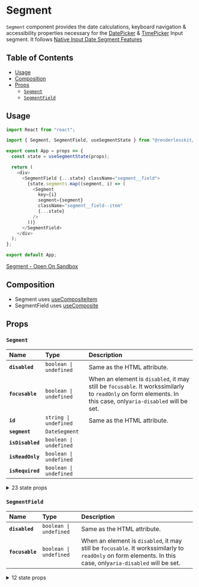 # Segment

`Segment` component provides the date calculations, keyboard navigation &
accessibility properties necessary for the [DatePicker](./datepicker.md) &
[TimePicker](./timepicker.md) Input segment. It follows
[Native Input Date Segment Features](https://developer.mozilla.org/en-US/docs/Web/HTML/Element/input/date)

## Table of Contents

- [Usage](#usage)
- [Composition](#composition)
- [Props](#props)
  - [`Segment`](#segment)
  - [`SegmentField`](#segmentfield)

## Usage

```js
import React from "react";

import { Segment, SegmentField, useSegmentState } from "@renderlesskit/react";

export const App = props => {
  const state = useSegmentState(props);

  return (
    <div>
      <SegmentField {...state} className="segment__field">
        {state.segments.map((segment, i) => (
          <Segment
            key={i}
            segment={segment}
            className="segment__field--item"
            {...state}
          />
        ))}
      </SegmentField>
    </div>
  );
};

export default App;
```

[Segment - Open On Sandbox](https://codesandbox.io/s/629us)

## Composition

- Segment uses [useCompositeItem](https://reakit.io/docs/composite)
- SegmentField uses [useComposite](https://reakit.io/docs/composite)

## Props

### `Segment`

| Name             | Type                              | Description                                                                                                                                                  |
| :--------------- | :-------------------------------- | :----------------------------------------------------------------------------------------------------------------------------------------------------------- |
| **`disabled`**   | <code>boolean \| undefined</code> | Same as the HTML attribute.                                                                                                                                  |
| **`focusable`**  | <code>boolean \| undefined</code> | When an element is `disabled`, it may still be `focusable`. It workssimilarly to `readOnly` on form elements. In this case, only`aria-disabled` will be set. |
| **`id`**         | <code>string \| undefined</code>  | Same as the HTML attribute.                                                                                                                                  |
| **`segment`**    | <code>DateSegment</code>          |                                                                                                                                                              |
| **`isDisabled`** | <code>boolean \| undefined</code> |                                                                                                                                                              |
| **`isReadOnly`** | <code>boolean \| undefined</code> |                                                                                                                                                              |
| **`isRequired`** | <code>boolean \| undefined</code> |                                                                                                                                                              |

<details><summary>23 state props</summary>
> These props are returned by the state hook. You can spread them into this component (`{...state}`) or pass them separately. You can also provide these props from your own state logic.

| Name                                                        | Type                                                                 | Description                                                                                                                                                                                                                                                                                                                         |
| :---------------------------------------------------------- | :------------------------------------------------------------------- | :---------------------------------------------------------------------------------------------------------------------------------------------------------------------------------------------------------------------------------------------------------------------------------------------------------------------------------- | ---------------------------------------------------------------------------------------------------------------------------------------------------------------------------------------------------------------------------------------------------------------------------------------------------------------------------------------------------------------------------------------------- | ------------------ | -------------------------------------------------------------------------------------------------------------------------------------------------------------------------------------------------------------------------------------- |
| **`baseId`**                                                | <code>string</code>                                                  | ID that will serve as a base for all the items IDs.                                                                                                                                                                                                                                                                                 |
| **`unstable_virtual`** <span title="Experimental">⚠️</span> | <code>boolean</code>                                                 | If enabled, the composite element will act as an[aria-activedescendant](https://www.w3.org/TR/wai-aria-practices-1.1/#kbd_focus_activedescendant)container instead of[roving tabindex](https://www.w3.org/TR/wai-aria-practices/#kbd_roving_tabindex).DOM focus will remain on the composite while its items receive virtual focus. |
| **`orientation`**                                           | <code>&#34;horizontal&#34; \| &#34;vertical&#34;                     | undefined</code>                                                                                                                                                                                                                                                                                                                    | Defines the orientation of the composite widget. If the composite has asingle row or column (one-dimensional), the `orientation` value determineswhich arrow keys can be used to move focus: - `undefined`: all arrow keys work. - `horizontal`: only left and right arrow keys work. - `vertical`: only up and down arrow keys work.It doesn't have any effect on two-dimensional composites. |
| **`unstable_moves`** <span title="Experimental">⚠️</span>   | <code>number</code>                                                  | Stores the number of moves that have been performed by calling `move`,`next`, `previous`, `up`, `down`, `first` or `last`.                                                                                                                                                                                                          |
| **`currentId`**                                             | <code>string \| null                                                 | undefined</code>                                                                                                                                                                                                                                                                                                                    | The current focused item `id`. - `undefined` will automatically focus the first enabled composite item. - `null` will focus the base composite element and users will be able tonavigate out of it using arrow keys. - If `currentId` is initially set to `null`, the base composite elementitself will have focus and users will be able to navigate to it usingarrow keys.                   |
| **`items`**                                                 | <code>Item[]</code>                                                  | Lists all the composite items with their `id`, DOM `ref`, `disabled` stateand `groupId` if any. This state is automatically updated when`registerItem` and `unregisterItem` are called.                                                                                                                                             |
| **`registerItem`**                                          | <code>(item: Item) =&#62; void</code>                                | Registers a composite item.                                                                                                                                                                                                                                                                                                         |
| **`unregisterItem`**                                        | <code>(id: string) =&#62; void</code>                                | Unregisters a composite item.                                                                                                                                                                                                                                                                                                       |
| **`setCurrentId`**                                          | <code title="(value: SetStateAction&#60;string \| null               | undefined&#62;) =&#62; void">(value: SetStateAction&#60;string                                                                                                                                                                                                                                                                      | null                                                                                                                                                                                                                                                                                                                                                                                           | undefine...</code> | Sets `currentId`. This is different from `composite.move` as this onlyupdates the `currentId` state without moving focus. When the compositewidget gets focused by the user, the item referred by the `currentId`state will get focus. |
| **`next`**                                                  | <code>(unstable_allTheWay?: boolean \| undefined) =&#62; void</code> | Moves focus to the next item.                                                                                                                                                                                                                                                                                                       |
| **`previous`**                                              | <code>(unstable_allTheWay?: boolean \| undefined) =&#62; void</code> | Moves focus to the previous item.                                                                                                                                                                                                                                                                                                   |
| **`up`**                                                    | <code>(unstable_allTheWay?: boolean \| undefined) =&#62; void</code> | Moves focus to the item above.                                                                                                                                                                                                                                                                                                      |
| **`down`**                                                  | <code>(unstable_allTheWay?: boolean \| undefined) =&#62; void</code> | Moves focus to the item below.                                                                                                                                                                                                                                                                                                      |
| **`first`**                                                 | <code>() =&#62; void</code>                                          | Moves focus to the first item.                                                                                                                                                                                                                                                                                                      |
| **`last`**                                                  | <code>() =&#62; void</code>                                          | Moves focus to the last item.                                                                                                                                                                                                                                                                                                       |
| **`fieldValue`**                                            | <code>Date</code>                                                    |                                                                                                                                                                                                                                                                                                                                     |
| **`setSegment`**                                            | <code>(part: DateTimeFormatPartTypes, v: number) =&#62; void</code>  |                                                                                                                                                                                                                                                                                                                                     |
| **`increment`**                                             | <code>(part: DateTimeFormatPartTypes) =&#62; void</code>             |                                                                                                                                                                                                                                                                                                                                     |
| **`decrement`**                                             | <code>(part: DateTimeFormatPartTypes) =&#62; void</code>             |                                                                                                                                                                                                                                                                                                                                     |
| **`incrementPage`**                                         | <code>(part: DateTimeFormatPartTypes) =&#62; void</code>             |                                                                                                                                                                                                                                                                                                                                     |
| **`decrementPage`**                                         | <code>(part: DateTimeFormatPartTypes) =&#62; void</code>             |                                                                                                                                                                                                                                                                                                                                     |
| **`dateFormatter`**                                         | <code>DateTimeFormat</code>                                          |                                                                                                                                                                                                                                                                                                                                     |
| **`confirmPlaceholder`**                                    | <code>(part: DateTimeFormatPartTypes) =&#62; void</code>             |                                                                                                                                                                                                                                                                                                                                     |

</details>

### `SegmentField`

| Name            | Type                              | Description                                                                                                                                                  |
| :-------------- | :-------------------------------- | :----------------------------------------------------------------------------------------------------------------------------------------------------------- |
| **`disabled`**  | <code>boolean \| undefined</code> | Same as the HTML attribute.                                                                                                                                  |
| **`focusable`** | <code>boolean \| undefined</code> | When an element is `disabled`, it may still be `focusable`. It workssimilarly to `readOnly` on form elements. In this case, only`aria-disabled` will be set. |

<details><summary>12 state props</summary>
> These props are returned by the state hook. You can spread them into this component (`{...state}`) or pass them separately. You can also provide these props from your own state logic.

| Name                                                        | Type                                                   | Description                                                                                                                                                                                                                                                                                                                         |
| :---------------------------------------------------------- | :----------------------------------------------------- | :---------------------------------------------------------------------------------------------------------------------------------------------------------------------------------------------------------------------------------------------------------------------------------------------------------------------------------- | --------------------------------------------------------------------------------------------------------------------------------------------------------------------------------------------------------------------------------------------------------------------------------------------------------------------------------------------------------------------------------------------------------------------------------------------------------------------------------------- | ------------------ | -------------------------------------------------------------------------------------------------------------------------------------------------------------------------------------------------------------------------------------- |
| **`unstable_virtual`** <span title="Experimental">⚠️</span> | <code>boolean</code>                                   | If enabled, the composite element will act as an[aria-activedescendant](https://www.w3.org/TR/wai-aria-practices-1.1/#kbd_focus_activedescendant)container instead of[roving tabindex](https://www.w3.org/TR/wai-aria-practices/#kbd_roving_tabindex).DOM focus will remain on the composite while its items receive virtual focus. |
| **`orientation`**                                           | <code>&#34;horizontal&#34; \| &#34;vertical&#34;       | undefined</code>                                                                                                                                                                                                                                                                                                                    | Defines the orientation of the composite widget. If the composite has asingle row or column (one-dimensional), the `orientation` value determineswhich arrow keys can be used to move focus: - `undefined`: all arrow keys work. - `horizontal`: only left and right arrow keys work. - `vertical`: only up and down arrow keys work.It doesn't have any effect on two-dimensional composites.                                                                                          |
| **`currentId`**                                             | <code>string \| null                                   | undefined</code>                                                                                                                                                                                                                                                                                                                    | The current focused item `id`. - `undefined` will automatically focus the first enabled composite item. - `null` will focus the base composite element and users will be able tonavigate out of it using arrow keys. - If `currentId` is initially set to `null`, the base composite elementitself will have focus and users will be able to navigate to it usingarrow keys.                                                                                                            |
| **`wrap`**                                                  | <code>boolean \| &#34;horizontal&#34;                  | &#34;vertical&#34;</code>                                                                                                                                                                                                                                                                                                           | **Has effect only on two-dimensional composites**. If enabled, moving tothe next item from the last one in a row or column will focus the firstitem in the next row or column and vice-versa. - `true` wraps between rows and columns. - `horizontal` wraps only between rows. - `vertical` wraps only between columns. - If `loop` matches the value of `wrap`, it'll wrap between the lastitem in the last row or column and the first item in the first row orcolumn and vice-versa. |
| **`baseId`**                                                | <code>string</code>                                    | ID that will serve as a base for all the items IDs.                                                                                                                                                                                                                                                                                 |
| **`unstable_moves`** <span title="Experimental">⚠️</span>   | <code>number</code>                                    | Stores the number of moves that have been performed by calling `move`,`next`, `previous`, `up`, `down`, `first` or `last`.                                                                                                                                                                                                          |
| **`groups`**                                                | <code>Group[]</code>                                   | Lists all the composite groups with their `id` and DOM `ref`. This stateis automatically updated when `registerGroup` and `unregisterGroup` arecalled.                                                                                                                                                                              |
| **`items`**                                                 | <code>Item[]</code>                                    | Lists all the composite items with their `id`, DOM `ref`, `disabled` stateand `groupId` if any. This state is automatically updated when`registerItem` and `unregisterItem` are called.                                                                                                                                             |
| **`setCurrentId`**                                          | <code title="(value: SetStateAction&#60;string \| null | undefined&#62;) =&#62; void">(value: SetStateAction&#60;string                                                                                                                                                                                                                                                                      | null                                                                                                                                                                                                                                                                                                                                                                                                                                                                                    | undefine...</code> | Sets `currentId`. This is different from `composite.move` as this onlyupdates the `currentId` state without moving focus. When the compositewidget gets focused by the user, the item referred by the `currentId`state will get focus. |
| **`first`**                                                 | <code>() =&#62; void</code>                            | Moves focus to the first item.                                                                                                                                                                                                                                                                                                      |
| **`last`**                                                  | <code>() =&#62; void</code>                            | Moves focus to the last item.                                                                                                                                                                                                                                                                                                       |
| **`move`**                                                  | <code>(id: string \| null) =&#62; void</code>          | Moves focus to a given item ID.                                                                                                                                                                                                                                                                                                     |

</details>
